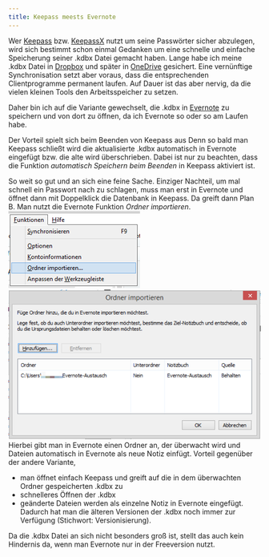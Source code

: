 ```yaml
---
title: Keepass meests Evernote
---
```


Wer [Keepass](http://keepass.info/) bzw. [KeepassX](http://www.keepassx.org/) nutzt um seine Passwörter sicher abzulegen, wird sich bestimmt schon einmal Gedanken um eine schnelle und einfache Speicherung seiner .kdbx Datei gemacht haben.
Lange habe ich meine .kdbx Datei in [Dropbox](https://dropbox.com) und später in [OneDrive](https://onedrive.live.com) gesichert. Eine vernünftige Synchronisation setzt aber voraus, dass die entsprechenden Clientprogramme permanent laufen. Auf Dauer ist das aber nervig, da die vielen kleinen Tools den Arbeitsspeicher zu setzen.

Daher bin ich auf die Variante gewechselt, die .kdbx in [Evernote](http://evernote.com) zu speichern und von dort zu öffnen, da ich Evernote so oder so am Laufen habe.

Der Vorteil spielt sich beim Beenden von Keepass aus Denn so bald man Keepass schließt wird die aktualisierte .kdbx automatisch in Evernote eingefügt bzw. die alte wird überschrieben. Dabei ist nur zu beachten, dass die Funktion *automatisch Speichern beim Beenden* in Keepass aktiviert ist.

So weit so gut und an sich eine feine Sache. Einziger Nachteil, um mal schnell ein Passwort nach zu schlagen, muss man erst in Evernote und öffnet dann mit Doppelklick die Datenbank in Keepass.
Da greift dann Plan B.
Man nutzt die Evernote Funktion *Ordner importieren*.
![Menue Ordner Import](images/posts/2015-01-04/Menue_Ordner_Import.png)
![Ordner Import Auswahl](images/posts/2015-01-04/Ordner_Import_Auswahl.png)
Hierbei gibt man in Evernote einen Ordner an, der überwacht wird und Dateien automatisch in Evernote als neue Notiz einfügt.
Vorteil gegenüber der andere Variante,

- man öffnet einfach Keepass und greift auf die in dem überwachten Ordner gespeicherten .kdbx zu
- schnelleres Öffnen der .kdbx
- geänderte Dateien werden als einzelne Notiz in Evernote eingefügt. Dadurch hat man die älteren Versionen der .kdbx noch immer zur Verfügung (Stichwort: Versionisierung).

Da die .kdbx Datei an sich nicht besonders groß ist, stellt das auch kein Hindernis da, wenn man Evernote nur in der Freeversion nutzt.